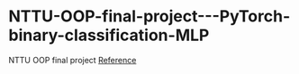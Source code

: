 # NTTU-OOP-final-project---PyTorch-binary-classification-MLP
NTTU OOP final project
[Reference](https://python-bloggers.com/2022/05/building-a-pytorch-binary-classification-multi-layer-perceptron-from-the-ground-up/)
